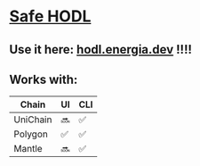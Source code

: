 # [Safe HODL](https://hodl.energia.dev/)

## Use it here: [hodl.energia.dev](https://hodl.energia.dev/) !!!!

## Works with:

| Chain    | UI  | CLI |
| -------- | --- | --- |
| UniChain | 🔜  | ✅  |
| Polygon  | ✅  | ✅  |
| Mantle   | 🔜  | ✅  |
